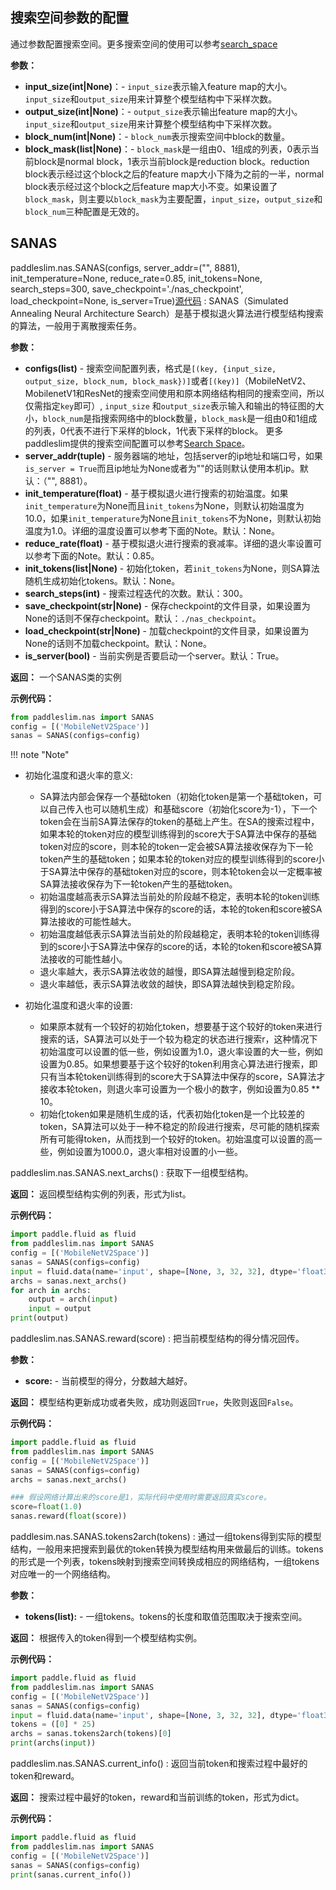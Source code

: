 ## 搜索空间参数的配置
通过参数配置搜索空间。更多搜索空间的使用可以参考[search_space](../search_space.md)

**参数：**

- **input_size(int|None)**：- `input_size`表示输入feature map的大小。`input_size`和`output_size`用来计算整个模型结构中下采样次数。
- **output_size(int|None)**：- `output_size`表示输出feature map的大小。`input_size`和`output_size`用来计算整个模型结构中下采样次数。
- **block_num(int|None)**：- `block_num`表示搜索空间中block的数量。
- **block_mask(list|None)**：- `block_mask`是一组由0、1组成的列表，0表示当前block是normal block，1表示当前block是reduction block。reduction block表示经过这个block之后的feature map大小下降为之前的一半，normal block表示经过这个block之后feature map大小不变。如果设置了`block_mask`，则主要以`block_mask`为主要配置，`input_size`，`output_size`和`block_num`三种配置是无效的。

## SANAS

paddleslim.nas.SANAS(configs, server_addr=("", 8881), init_temperature=None, reduce_rate=0.85, init_tokens=None, search_steps=300, save_checkpoint='./nas_checkpoint', load_checkpoint=None, is_server=True)[源代码](https://github.com/PaddlePaddle/PaddleSlim/blob/develop/paddleslim/nas/sa_nas.py#L36)
: SANAS（Simulated Annealing Neural Architecture Search）是基于模拟退火算法进行模型结构搜索的算法，一般用于离散搜索任务。

**参数：**

- **configs(list<tuple>)** - 搜索空间配置列表，格式是`[(key, {input_size, output_size, block_num, block_mask})]`或者`[(key)]`（MobileNetV2、MobilenetV1和ResNet的搜索空间使用和原本网络结构相同的搜索空间，所以仅需指定`key`即可）, `input_size` 和`output_size`表示输入和输出的特征图的大小，`block_num`是指搜索网络中的block数量，`block_mask`是一组由0和1组成的列表，0代表不进行下采样的block，1代表下采样的block。 更多paddleslim提供的搜索空间配置可以参考[Search Space](../search_space.md)。
- **server_addr(tuple)** - 服务器端的地址，包括server的ip地址和端口号，如果`is_server = True`而且ip地址为None或者为""的话则默认使用本机ip。默认：（"", 8881）。
- **init_temperature(float)** - 基于模拟退火进行搜索的初始温度。如果`init_temperature`为None而且`init_tokens`为None，则默认初始温度为10.0，如果`init_temperature`为None且`init_tokens`不为None，则默认初始温度为1.0。详细的温度设置可以参考下面的Note。默认：None。
- **reduce_rate(float)** - 基于模拟退火进行搜索的衰减率。详细的退火率设置可以参考下面的Note。默认：0.85。
- **init_tokens(list|None)** - 初始化token，若`init_tokens`为None，则SA算法随机生成初始化tokens。默认：None。
- **search_steps(int)** - 搜索过程迭代的次数。默认：300。
- **save_checkpoint(str|None)** - 保存checkpoint的文件目录，如果设置为None的话则不保存checkpoint。默认：`./nas_checkpoint`。
- **load_checkpoint(str|None)** - 加载checkpoint的文件目录，如果设置为None的话则不加载checkpoint。默认：None。
- **is_server(bool)** - 当前实例是否要启动一个server。默认：True。

**返回：**
一个SANAS类的实例

**示例代码：**
```python
from paddleslim.nas import SANAS
config = [('MobileNetV2Space')]
sanas = SANAS(configs=config)
```

!!! note "Note"
  - 初始化温度和退火率的意义: <br>
    - SA算法内部会保存一个基础token（初始化token是第一个基础token，可以自己传入也可以随机生成）和基础score（初始化score为-1），下一个token会在当前SA算法保存的token的基础上产生。在SA的搜索过程中，如果本轮的token对应的模型训练得到的score大于SA算法中保存的基础token对应的score，则本轮的token一定会被SA算法接收保存为下一轮token产生的基础token；如果本轮的token对应的模型训练得到的score小于SA算法中保存的基础token对应的score，则本轮token会以一定概率被SA算法接收保存为下一轮token产生的基础token。<br>
    - 初始温度越高表示SA算法当前处的阶段越不稳定，表明本轮的token训练得到的score小于SA算法中保存的score的话，本轮的token和score被SA算法接收的可能性越大。<br>
    - 初始温度越低表示SA算法当前处的阶段越稳定，表明本轮的token训练得到的score小于SA算法中保存的score的话，本轮的token和score被SA算法接收的可能性越小。<br>
    - 退火率越大，表示SA算法收敛的越慢，即SA算法越慢到稳定阶段。<br>
    - 退火率越低，表示SA算法收敛的越快，即SA算法越快到稳定阶段。<br>

  - 初始化温度和退火率的设置: <br>
    - 如果原本就有一个较好的初始化token，想要基于这个较好的token来进行搜索的话，SA算法可以处于一个较为稳定的状态进行搜索r，这种情况下初始温度可以设置的低一些，例如设置为1.0，退火率设置的大一些，例如设置为0.85。如果想要基于这个较好的token利用贪心算法进行搜索，即只有当本轮token训练得到的score大于SA算法中保存的score，SA算法才接收本轮token，则退火率可设置为一个极小的数字，例如设置为0.85 ** 10。<br>
    - 初始化token如果是随机生成的话，代表初始化token是一个比较差的token，SA算法可以处于一种不稳定的阶段进行搜索，尽可能的随机探索所有可能得token，从而找到一个较好的token。初始温度可以设置的高一些，例如设置为1000.0，退火率相对设置的小一些。


paddleslim.nas.SANAS.next_archs()
: 获取下一组模型结构。

**返回：**
返回模型结构实例的列表，形式为list。

**示例代码：**
```python
import paddle.fluid as fluid
from paddleslim.nas import SANAS
config = [('MobileNetV2Space')]
sanas = SANAS(configs=config)
input = fluid.data(name='input', shape=[None, 3, 32, 32], dtype='float32')
archs = sanas.next_archs()
for arch in archs:
    output = arch(input)
    input = output
print(output)
```

paddleslim.nas.SANAS.reward(score)
: 把当前模型结构的得分情况回传。

**参数：**

- **score<float>:** - 当前模型的得分，分数越大越好。

**返回：**
模型结构更新成功或者失败，成功则返回`True`，失败则返回`False`。

**示例代码：**
```python
import paddle.fluid as fluid
from paddleslim.nas import SANAS
config = [('MobileNetV2Space')]
sanas = SANAS(configs=config)
archs = sanas.next_archs()

### 假设网络计算出来的score是1，实际代码中使用时需要返回真实score。
score=float(1.0)
sanas.reward(float(score))
```


paddlesim.nas.SANAS.tokens2arch(tokens)
: 通过一组tokens得到实际的模型结构，一般用来把搜索到最优的token转换为模型结构用来做最后的训练。tokens的形式是一个列表，tokens映射到搜索空间转换成相应的网络结构，一组tokens对应唯一的一个网络结构。

**参数：**

- **tokens(list):** - 一组tokens。tokens的长度和取值范围取决于搜索空间。

**返回：**
根据传入的token得到一个模型结构实例。

**示例代码：**
```python
import paddle.fluid as fluid
from paddleslim.nas import SANAS
config = [('MobileNetV2Space')]
sanas = SANAS(configs=config)
input = fluid.data(name='input', shape=[None, 3, 32, 32], dtype='float32')
tokens = ([0] * 25)
archs = sanas.tokens2arch(tokens)[0]
print(archs(input))
```

paddleslim.nas.SANAS.current_info()
: 返回当前token和搜索过程中最好的token和reward。

**返回：**
搜索过程中最好的token，reward和当前训练的token，形式为dict。

**示例代码：**
```python
import paddle.fluid as fluid
from paddleslim.nas import SANAS
config = [('MobileNetV2Space')]
sanas = SANAS(configs=config)
print(sanas.current_info())
```
